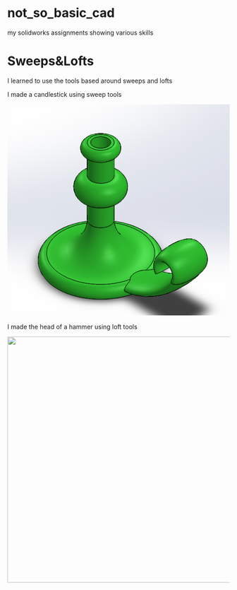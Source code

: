 # not_so_basic_cad
my solidworks assignments showing various skills

# Sweeps&Lofts
I learned to use the tools based around sweeps and lofts

I made a candlestick using sweep tools

![CandleStick](Sweeps&Lofts/media/cstick.PNG)

I made the head of a hammer using loft tools

<img src="https://lh3.googleusercontent.com/f-dXoWFtiasxEXpYhxkYcTLbzVYSIb859CP8-23d0BmSWCIeuiu8UIHzZwex0JtXDSbYjw=s122" height="557" width="799"/>
